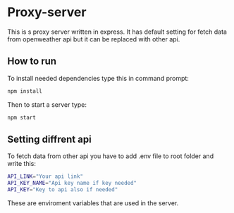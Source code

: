 # Proxy-server
This is s proxy server written in express. It has default setting for fetch data from openweather api but it can be replaced with other api.

## How to run
To install needed dependencies type this in command prompt:
```bash
npm install
```
Then to start a server type:
```bash
npm start
```

## Setting diffrent api
To fetch data from other api you have to add .env file to root folder and write this:
```bash
API_LINK="Your api link"
API_KEY_NAME="Api key name if key needed"
API_KEY="Key to api also if needed"
```
These are enviroment variables that are used in the server.
